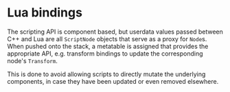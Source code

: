 # Lua bindings

The scripting API is component based, but userdata values
passed between C++ and Lua are all `ScriptNode` objects
that serve as a proxy for `Node`s. When pushed onto the stack,
a metatable is assigned that provides the appropriate API, e.g.
transform bindings to update the corresponding node's `Transform`.

This is done to avoid allowing scripts to directly mutate the
underlying components, in case they have been updated or even
removed elsewhere.

